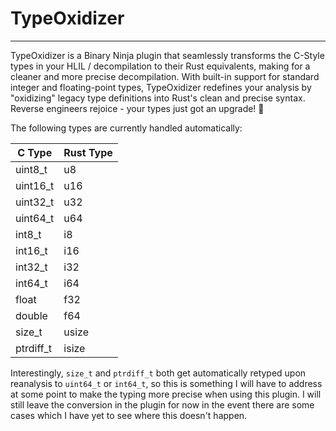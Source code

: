 # TypeOxidizer
---
TypeOxidizer is a Binary Ninja plugin that seamlessly transforms the C-Style types in your HLIL / decompilation to their Rust equivalents, making for a cleaner and more precise decompilation. With built-in support for standard integer and floating-point types, TypeOxidizer redefines your analysis by "oxidizing" legacy type definitions into Rust's clean and precise syntax. Reverse engineers rejoice - your types just got an upgrade! 🚀

The following types are currently handled automatically:

| C Type     | Rust Type |
|------------|-----------|
| uint8_t    | u8        |
| uint16_t   | u16       |
| uint32_t   | u32       |
| uint64_t   | u64       |
| int8_t     | i8        |
| int16_t    | i16       |
| int32_t    | i32       |
| int64_t    | i64       |
| float      | f32       |
| double     | f64       |
| size_t     | usize     |
| ptrdiff_t  | isize     |

Interestingly, `size_t` and `ptrdiff_t` both get automatically retyped upon reanalysis to `uint64_t` or `int64_t`, so this is something I will have to address at some point to make the typing more precise when using this plugin. I will still leave the conversion in the plugin for now in the event there are some cases which I have yet to see where this doesn't happen.
